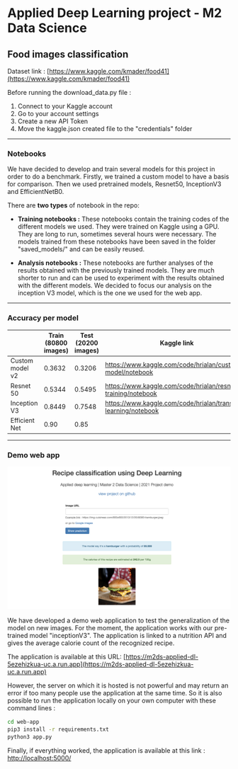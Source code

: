 # Applied Deep Learning project - M2 Data Science

## Food images classification

Dataset link : [https://www.kaggle.com/kmader/food41](https://www.kaggle.com/kmader/food41)

Before running the download_data.py file :
1. Connect to your Kaggle account
2. Go to your account settings
3. Create a new API Token 
4. Move the kaggle.json created file to the "credentials" folder

---
### Notebooks

We have decided to develop and train several models for this project in order to do a benchmark. Firstly, we trained a custom model to have a basis for comparison. Then we used pretrained models, Resnet50, InceptionV3 and EfficientNetB0.

There are __two types__ of notebook in the repo:

- **Training notebooks :** These notebooks contain the training codes of the different models we used. They were trained on Kaggle using a GPU. They are long to run, sometimes several hours were necessary. The models trained from these notebooks have been saved in the folder "saved_models/" and can be easily reused. 

- **Analysis notebooks :** These notebooks are further analyses of the results obtained with the previously trained models. They are much shorter to run and can be used to experiment with the results obtained with the different models. We decided to focus our analysis on the inception V3 model, which is the one we used for the web app.

---
### Accuracy per model

|                 | Train (80800 images) | Test (20200 images) | Kaggle link                                                    |
|-----------------|----------------------|---------------------|----------------------------------------------------------------|
| Custom model v2 | 0.3632               | 0.3206              | https://www.kaggle.com/code/hrialan/custom-model/notebook      |
| Resnet 50       | 0.5344               | 0.5495              | https://www.kaggle.com/code/hrialan/resnet50-training/notebook |
| Inception V3    | 0.8449               | 0.7548              | https://www.kaggle.com/code/hrialan/transfer-learning/notebook |
| Efficient Net   | 0.90                 | 0.85                |                                                                |


---
### Demo web app 

<img src="other/webapp-screenshot.png" width="700">

We have developed a demo web application to test the generalization of the model on new images.  For the moment, the application works with our pre-trained model "inceptionV3". The application is linked to a nutrition API and gives the average calorie count of the recognized recipe. 

The application is available at this URL: [https://m2ds-applied-dl-5ezehizkua-uc.a.run.app](https://m2ds-applied-dl-5ezehizkua-uc.a.run.app)

However, the server on which it is hosted is not powerful and may return an error if too many people use the application at the same time. So it is also possible to run the application locally on your own computer  with these command lines : 

```sh
cd web-app 
pip3 install -r requirements.txt 
python3 app.py
```

Finally, if everything worked, the application is available at this link : [http://localhost:5000/](http://localhost:5000/) 
